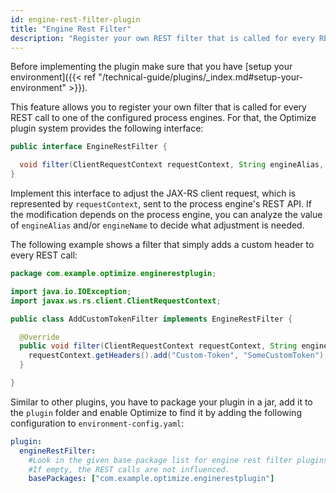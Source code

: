```yaml
---
id: engine-rest-filter-plugin
title: "Engine Rest Filter"
description: "Register your own REST filter that is called for every REST call to the engine."
---
```


Before implementing the plugin make sure that you have [setup your environment]({{< ref "/technical-guide/plugins/_index.md#setup-your-environment" >}}).

This feature allows you to register your own filter that is called for every REST call to one of the configured process engines.
For that, the Optimize plugin system provides the following interface:

```java
public interface EngineRestFilter {

  void filter(ClientRequestContext requestContext, String engineAlias, String engineName) throws IOException;
}
```

Implement this interface to adjust the JAX-RS client request, which is represented by `requestContext`, sent to the process engine's REST API.
If the modification depends on the process engine, you can analyze the value of `engineAlias` and/or `engineName` to decide what adjustment is needed.

The following example shows a filter that simply adds a custom header to every REST call:

```java
package com.example.optimize.enginerestplugin;

import java.io.IOException;
import javax.ws.rs.client.ClientRequestContext;

public class AddCustomTokenFilter implements EngineRestFilter {

  @Override
  public void filter(ClientRequestContext requestContext, String engineAlias, String engineName) throws IOException {
    requestContext.getHeaders().add("Custom-Token", "SomeCustomToken");
  }

}
```

Similar to other plugins, you have to package your plugin in a jar, add it to the `plugin` folder and enable Optimize to find it by adding the following configuration to `environment-config.yaml`:

```yaml
plugin:
  engineRestFilter:
    #Look in the given base package list for engine rest filter plugins.
    #If empty, the REST calls are not influenced.
    basePackages: ["com.example.optimize.enginerestplugin"]
```